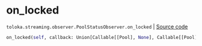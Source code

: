 # on_locked
`toloka.streaming.observer.PoolStatusObserver.on_locked` | [Source code](https://github.com/Toloka/toloka-kit/blob/v1.1.0.post1/src/streaming/observer.py#L233)

```python
on_locked(self, callback: Union[Callable[[Pool], None], Callable[[Pool], Awaitable[None]]])
```


